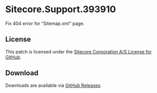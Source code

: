 # Sitecore.Support.393910
Fix 404 error for &#8220;Sitemap.xml&#8221; page.

## License  
This patch is licensed under the [Sitecore Corporation A/S License for GitHub](https://github.com/sitecoresupport/Sitecore.Support.393910/blob/master/LICENSE).  

## Download  
Downloads are available via [GitHub Releases](https://github.com/sitecoresupport/Sitecore.Support.393910/releases).  
